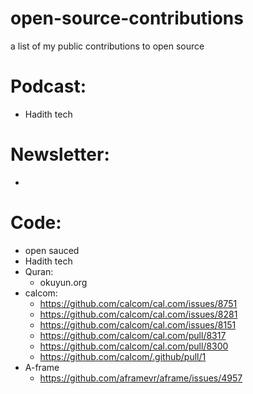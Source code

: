 # open-source-contributions
a list of my public contributions to open source

# Podcast: 

- Hadith tech 

# Newsletter: 

- 

# Code: 

- open sauced
- Hadith tech
- Quran:
  - okuyun.org 
- calcom:
  - https://github.com/calcom/cal.com/issues/8751
  - https://github.com/calcom/cal.com/issues/8281
  - https://github.com/calcom/cal.com/issues/8151
  - https://github.com/calcom/cal.com/pull/8317
  - https://github.com/calcom/cal.com/pull/8300
  - https://github.com/calcom/.github/pull/1
- A-frame
  - https://github.com/aframevr/aframe/issues/4957
